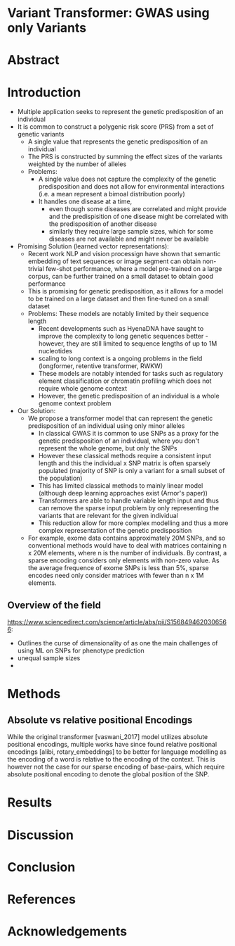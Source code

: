

# Variant Transformer: GWAS using only Variants



# Abstract

# Introduction

- Multiple application seeks to represent the genetic predisposition of an individual 
- It is common to construct a polygenic risk score (PRS) from a set of genetic variants
  - A single value that represents the genetic predisposition of an individual
  - The PRS is constructed by summing the effect sizes of the variants weighted by the number of alleles
  - Problems: 
    - A single value does not capture the complexity of the genetic predisposition and does not allow for environmental interactions (i.e. a mean represent a bimoal distribution poorly)
    - It handles one disease at a time, 
      - even though some diseases are correlated and might provide and the predispisition of one disease might be correlated with the predisposition of another disease 
      - similarly they require large sample sizes, which for some diseases are not available and might never be available
- Promising Solution (learned vector representations):
  - Recent work NLP and vision processign have shown that semantic embedding of text sequences or image segment can obtain non-trivial few-shot performance, where a model pre-trained on a large corpus, can be further trained on a small dataset to obtain good performance
  - This is promising for genetic predisposition, as it allows for a model to be trained on a large dataset and then fine-tuned on a small dataset
  - Problems: These models are notably limited by their sequence length
    - Recent developments such as HyenaDNA have saught to improve the complexity to long genetic sequences better - however, they are still limited to sequence lengths of up to 1M nucleotides
    - scaling to long context is a ongoing problems in the field (longformer, retentive transformer, RWKW)
    - These models are notably intended for tasks such as regulatory element classification or chromatin profiling which does not require whole genome context
    - However, the genetic predisposition of an individual is a whole genome context problem 
- Our Solution:
  - We propose a transformer model that can represent the genetic predisposition of an individual using only minor alleles
    - In classical GWAS it is common to use SNPs as a proxy for the genetic predisposition of an individual, where you don't represent the whole genome, but only the SNPs
    - However these classical methods require a consistent input length and this the individual x SNP matrix is often sparsely populated (majority of SNP is only a variant for a small subset of the population)
    - This has limited classical methods to mainly linear model (although deep learning approaches exist (Arnor's paper))
    - Transformers are able to handle variable length input and thus can remove the sparse input problem by only representing the variants that are relevant for the given individual
    - This reduction allow for more complex modelling and thus a more complex representation of the genetic predisposition
  - For example, exome data contains approximately 20M SNPs, and so conventional methods would have to deal with matrices containing n x 20M elements, where n is the number of individuals. By contrast, a sparse encoding considers only elements with non-zero value. As the average frequence of exome SNPs is less than 5%, sparse encodes need only consider matrices with fewer than n x 1M elements.

## Overview of the field

https://www.sciencedirect.com/science/article/abs/pii/S1568494620306566:

- Outlines the curse of dimensionality of as one the main challenges of using ML on SNPs for phenotype prediction
- unequal sample sizes
- 




# Methods




## Absolute vs relative positional Encodings

While the original transformer [vaswani_2017] model utilizes absolute positional encodings, multiple works
have since found relative positional encodings [alibi, rotary_embeddings] to be better for language modelling as the encoding of a word is relative to the encoding of the context. This is however not the case for our sparse encoding of base-pairs, which require absolute positional encoding to denote the global position of the SNP. 

# Results

# Discussion

# Conclusion

# References

# Acknowledgements


